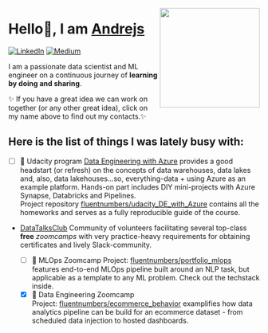 <!--
**fluentnumbers/fluentnumbers** is a ✨ _special_ ✨ repository because its `README.md` (this file) appears on your GitHub profile.

Here are some ideas to get you started:

- 🔭 I’m currently working on ...
- 🌱 I’m currently learning ...
- 👯 I’m looking to collaborate on ...
- 🤔 I’m looking for help with ...
- 💬 Ask me about ...
- 📫 How to reach me: ...
- 😄 Pronouns: ...
- ⚡ Fun fact: ...
-->

[<img align="right" src="https://fluentnumbers.github.io//assets/images/profile.png" width="200"/>](https://fluentnumbers.github.io/)
# Hello👋, I am [Andrejs](https://fluentnumbers.github.io/)

[![LinkedIn](https://img.shields.io/badge/linkedin-%230077B5.svg?style=for-the-badge&logo=linkedin&logoColor=white)](https://www.linkedin.com/in/fedjajevs/) [![Medium](https://img.shields.io/badge/Medium-12100E?style=for-the-badge&logo=medium&logoColor=white)](https://medium.com/@fluentnumbers)

I am a passionate data scientist and ML engineer on a continuous journey of **learning by doing and sharing**.  

✨ If you have a great idea we can work on together (or any other great idea), click on my name above to find out my contacts.✨ 


## Here is the list of things I was lately busy with:

- [ ] :rocket: Udacity program [Data Engineering with Azure](https://learn.udacity.com/nanodegrees/nd0277/) provides a good headstart (or refresh) on the concepts of data warehouses, data lakes and, also, data lakehouses...so, everything-data + using Azure as an example platform. Hands-on part includes DIY mini-projects with Azure Synapse, Databricks and Pipelines.  
  Project repository [fluentnumbers/udacity_DE_with_Azure](https://github.com/fluentnumbers/udacity_DE_with_Azure/tree/main) contains all the homeworks and serves as a fully reproducible guide of the course.

- [DataTalksClub](https://github.com/DataTalksClub)
  Community of volunteers facilitating several top-class **free** _zoomcamps_ with very practice-heavy requirements for obtaining certificates and lively Slack-community.
  
  - [ ] :rocket: MLOps Zoomcamp
    Project: [fluentnumbers/portfolio_mlops](https://github.com/fluentnumbers/portfolio_mlops) features end-to-end MLOps pipeline built around an NLP task, but applicable as a template to any ML problem. Check out the techstack inside.  
  - [x] :rocket: Data Engineering Zoomcamp  
    Project: [fluentnumbers/ecommerce_behavior](https://github.com/fluentnumbers/ecommerce_behavior) examplifies how data analytics pipeline can be build for an ecommerce dataset - from scheduled data injection to hosted dashboards. 
